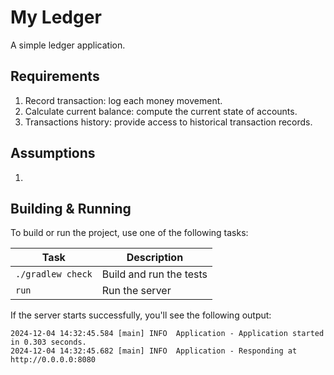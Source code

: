 # My Ledger

A simple ledger application.

## Requirements

1. Record transaction: log each money movement.
2. Calculate current balance: compute the current state of accounts.
3. Transactions history: provide access to historical transaction records.

## Assumptions

1.

## Building & Running

To build or run the project, use one of the following tasks:

| Task                          | Description                                                          |
|-------------------------------|----------------------------------------------------------------------|
| `./gradlew check`             | Build and run the tests                                              |
| `run`                         | Run the server                                                       |

If the server starts successfully, you'll see the following output:

```
2024-12-04 14:32:45.584 [main] INFO  Application - Application started in 0.303 seconds.
2024-12-04 14:32:45.682 [main] INFO  Application - Responding at http://0.0.0.0:8080
```

